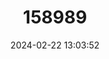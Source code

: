 ---
title: "158989"
category: "Perilestes attenuatus"
draft: false
date: 2024-02-22 13:03:52
languages:
  English: ["Attenuate Twigtail"]
---